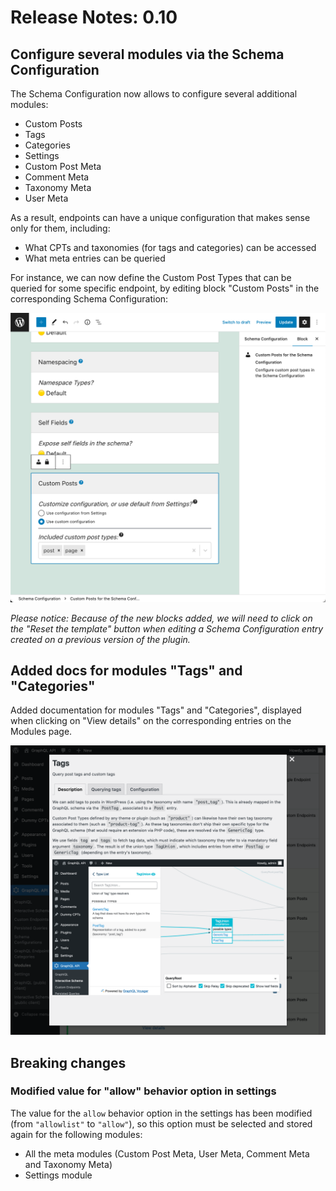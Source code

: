# Release Notes: 0.10

## Configure several modules via the Schema Configuration

The Schema Configuration now allows to configure several additional modules:

- Custom Posts
- Tags
- Categories
- Settings
- Custom Post Meta
- Comment Meta
- Taxonomy Meta
- User Meta

As a result, endpoints can have a unique configuration that makes sense only for them, including:

- What CPTs and taxonomies (for tags and categories) can be accessed
- What meta entries can be queried

For instance, we can now define the Custom Post Types that can be queried for some specific endpoint, by editing block "Custom Posts" in the corresponding Schema Configuration:

<div class="img-width-1024" markdown=1>

![Selecting the allowed Custom Post Types in the Schema Configuration](../../images/customposts-schema-configuration-queryable-cpts.png)

</div>

_Please notice: Because of the new blocks added, we will need to click on the "Reset the template" button when editing a Schema Configuration entry created on a previous version of the plugin._

## Added docs for modules "Tags" and "Categories"

Added documentation for modules "Tags" and "Categories", displayed when clicking on "View details" on the corresponding entries on the Modules page.

<div class="img-width-1024" markdown=1>

![Documentation for "Tags" module](../../images/releases/v010/tags-doc.png)

</div>

## Breaking changes

### Modified value for "allow" behavior option in settings

The value for the `allow` behavior option in the settings has been modified (from `"allowlist"` to `"allow"`), so this option must be selected and stored again for the following modules:

- All the meta modules (Custom Post Meta, User Meta, Comment Meta and Taxonomy Meta)
- Settings module
